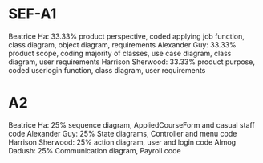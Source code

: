 # SEF-A1
Beatrice Ha:        33.33% product perspective, coded applying job function, class diagram, object diagram, requirements
Alexander Guy:      33.33% product scope, coding majority of classes, use case diagram, class diagram, user requirements
Harrison Sherwood:  33.33% product purpose, coded userlogin function, class diagram, user requirements

# A2
Beatrice Ha:        25% sequence diagram, AppliedCourseForm and casual staff code
Alexander Guy:      25% State diagrams, Controller and menu code
Harrison Sherwood:  25% action diagram, user and login code
Almog Dadush:       25% Communication diagram, Payroll code 
